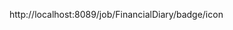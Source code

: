 <!-- Protected Link -->
<!-- [![Build Status](http://localhost:8089/me/my-views/view/all/job/FinancialDiary/badge/icon?style=flat-square)](http://localhost:8089/me/my-views/view/all/job/FinancialDiary/) -->
http://localhost:8089/job/FinancialDiary/badge/icon
